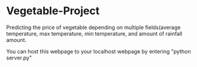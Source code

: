 # Vegetable-Project

Predicting the price of vegetable depending on multiple fields(average temperature, max temperature, min temperature, and amount of rainfall amount.

You can host this webpage to your localhost webpage by entering "python server.py"
